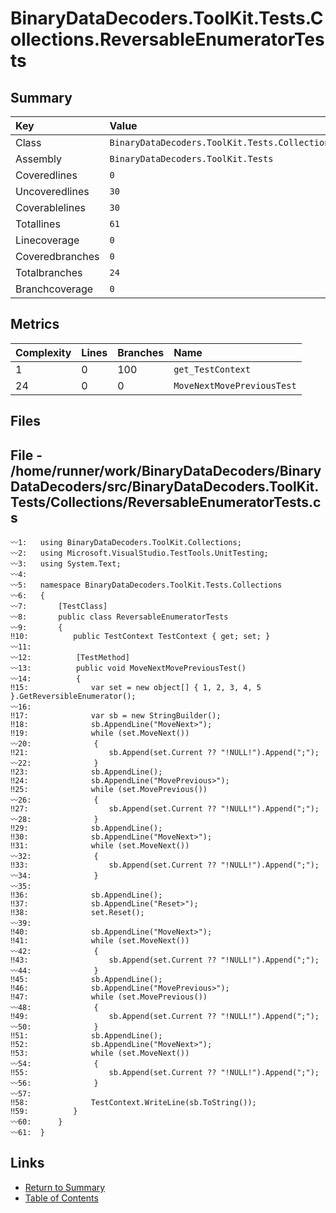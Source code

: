 ﻿# BinaryDataDecoders.ToolKit.Tests.Collections.ReversableEnumeratorTests

## Summary

| Key             | Value                                                                    |
| :-------------- | :----------------------------------------------------------------------- |
| Class           | `BinaryDataDecoders.ToolKit.Tests.Collections.ReversableEnumeratorTests` |
| Assembly        | `BinaryDataDecoders.ToolKit.Tests`                                       |
| Coveredlines    | `0`                                                                      |
| Uncoveredlines  | `30`                                                                     |
| Coverablelines  | `30`                                                                     |
| Totallines      | `61`                                                                     |
| Linecoverage    | `0`                                                                      |
| Coveredbranches | `0`                                                                      |
| Totalbranches   | `24`                                                                     |
| Branchcoverage  | `0`                                                                      |

## Metrics

| Complexity | Lines | Branches | Name                       |
| :--------- | :---- | :------- | :------------------------- |
| 1          | 0     | 100      | `get_TestContext`          |
| 24         | 0     | 0        | `MoveNextMovePreviousTest` |

## Files

## File - /home/runner/work/BinaryDataDecoders/BinaryDataDecoders/src/BinaryDataDecoders.ToolKit.Tests/Collections/ReversableEnumeratorTests.cs

```CSharp
〰1:   using BinaryDataDecoders.ToolKit.Collections;
〰2:   using Microsoft.VisualStudio.TestTools.UnitTesting;
〰3:   using System.Text;
〰4:   
〰5:   namespace BinaryDataDecoders.ToolKit.Tests.Collections
〰6:   {
〰7:       [TestClass]
〰8:       public class ReversableEnumeratorTests
〰9:       {
‼10:          public TestContext TestContext { get; set; }
〰11:  
〰12:          [TestMethod]
〰13:          public void MoveNextMovePreviousTest()
〰14:          {
‼15:              var set = new object[] { 1, 2, 3, 4, 5 }.GetReversibleEnumerator();
〰16:  
‼17:              var sb = new StringBuilder();
‼18:              sb.AppendLine("MoveNext>");
‼19:              while (set.MoveNext())
〰20:              {
‼21:                  sb.Append(set.Current ?? "!NULL!").Append(";");
〰22:              }
‼23:              sb.AppendLine();
‼24:              sb.AppendLine("MovePrevious>");
‼25:              while (set.MovePrevious())
〰26:              {
‼27:                  sb.Append(set.Current ?? "!NULL!").Append(";");
〰28:              }
‼29:              sb.AppendLine();
‼30:              sb.AppendLine("MoveNext>");
‼31:              while (set.MoveNext())
〰32:              {
‼33:                  sb.Append(set.Current ?? "!NULL!").Append(";");
〰34:              }
〰35:  
‼36:              sb.AppendLine();
‼37:              sb.AppendLine("Reset>");
‼38:              set.Reset();
〰39:  
‼40:              sb.AppendLine("MoveNext>");
‼41:              while (set.MoveNext())
〰42:              {
‼43:                  sb.Append(set.Current ?? "!NULL!").Append(";");
〰44:              }
‼45:              sb.AppendLine();
‼46:              sb.AppendLine("MovePrevious>");
‼47:              while (set.MovePrevious())
〰48:              {
‼49:                  sb.Append(set.Current ?? "!NULL!").Append(";");
〰50:              }
‼51:              sb.AppendLine();
‼52:              sb.AppendLine("MoveNext>");
‼53:              while (set.MoveNext())
〰54:              {
‼55:                  sb.Append(set.Current ?? "!NULL!").Append(";");
〰56:              }
〰57:  
‼58:              TestContext.WriteLine(sb.ToString());
‼59:          }
〰60:      }
〰61:  }
```

## Links

* [Return to Summary](Summary.md)
* [Table of Contents](../TOC.md)

